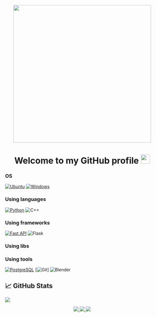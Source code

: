 <div id="header" align="center">
  <img src="https://media3.giphy.com/media/v1.Y2lkPTc5MGI3NjExZXFnZ3c3Nm82YndocTJsbzBheTIweGNwcHRqZGtzMm0wcDJhMG5vMiZlcD12MV9pbnRlcm5hbF9naWZfYnlfaWQmY3Q9Zw/qgQUggAC3Pfv687qPC/giphy.gif" width="450"/>
</div>


<h1 align="center">
  Welcome to my GitHub profile
  <img src="https://media0.giphy.com/media/v1.Y2lkPTc5MGI3NjExZnZxbWxnYTRqYW5tY2E2dHh3bmg2MjdrNzNiY2doY2xqcndmbXlleCZlcD12MV9pbnRlcm5hbF9naWZfYnlfaWQmY3Q9cw/w1OBpBd7kJqHrJnJ13/giphy.gif" width="30px"/>
</h1>

<!-- [![Anurag's GitHub stats](https://github-readme-stats.vercel.app/api?username=Abramov0Alexandr&show_icons=true&theme=gruvbox_light)](https://github.com/Abramov0Alexandr?tab=repositories) -->

### OS
[![Ubuntu](https://img.shields.io/badge/Ubuntu-3f3fff?style=for-the-badge&logo=Ubuntu&logoColor=white&labelColor=black)](https://ubuntu.com/)
[![Windows](https://img.shields.io/badge/Windows-3f3fff?style=for-the-badge&logo=Windows&labelColor=black)](https://github.com/AGNworks)

### Using languages
[![Python](https://img.shields.io/badge/-Python-3f3fff?style=for-the-badge&logo=python&logoColor=white&labelColor=black)](https://www.python.org/)
![C++](https://img.shields.io/badge/C++-00599C?style=for-the-badge&logo=c%2B%2B&logoColor=white)

### Using frameworks
[![Fast API](https://img.shields.io/badge/Fast_API-3f3fff?style=for-the-badge&logo=FastAPI&logoColor=white&labelColor=black)](https://fastapi.tiangolo.com/)
![Flask](https://img.shields.io/badge/flask-%23000.svg?style=for-the-badge&logo=flask&logoColor=white)

### Using libs

### Using tools
[![PostgreSQL](https://img.shields.io/badge/Postgresql-3f3fff?style=for-the-badge&logo=Postgresql&logoColor=white&labelColor=black)](https://www.postgresql.org/)
[![Git](https://img.shields.io/badge/GIT-3f3fff?style=for-the-badge&logo=GIT&logoColor=white&labelColor=black)]
![Blender](https://img.shields.io/badge/blender-%23F5792A.svg?style=for-the-badge&logo=blender&logoColor=white)


## 📈 GitHub Stats
![](https://komarev.com/ghpvc/?username=AGNworks&color=3f3fff&style=for-the-badge)
<p align="center">
  <a href="https://github.com/AGNworks">
    <img src="http://github-profile-summary-cards.vercel.app/api/cards/profile-details?username=AGNworks&theme=transparent" />
  </a>
  <a href="https://github.com/AGNworks">
    <img src="https://github-readme-streak-stats.herokuapp.com/?user=AGNworks&hide_border=true&card_width=338&theme=transparent" />
  </a>
  <a href="https://github.com/AGNworks">
    <img src="http://github-profile-summary-cards.vercel.app/api/cards/stats?username=AGNworks&theme=transparent" />
  </a>

</p>

<!--
**AGNworks/AGNworks** is a ✨ _special_ ✨ repository because its `README.md` (this file) appears on your GitHub profile.

Here are some ideas to get you started:

- 🔭 I’m currently working on ...
- 🌱 I’m currently learning ...
- 👯 I’m looking to collaborate on ...
- 🤔 I’m looking for help with ...
- 💬 Ask me about ...
- 📫 How to reach me: ...
- 😄 Pronouns: ...
- ⚡ Fun fact: ...
-->
